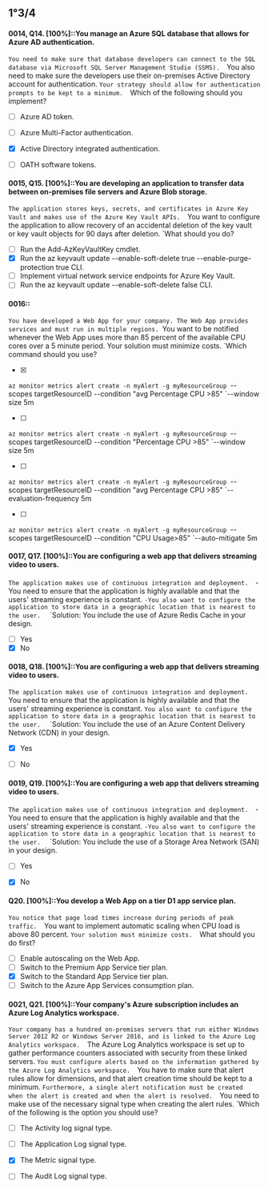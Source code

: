 
##   1°3/4

#### 0014, Q14. [100%]::You manage an Azure SQL database that allows for Azure AD authentication. 
`You need to make sure that database developers can connect to the SQL database via Microsoft SQL Server Management Studio (SSMS). 
`You also need to make sure the developers use their on-premises Active Directory account for authentication. 
`Your strategy should allow for authentication prompts to be kept to a minimum. 
`Which of the following should you implement?

- [ ] Azure AD token.
- [ ] Azure Multi-Factor authentication.
- [x] Active Directory integrated authentication.
- [ ] OATH software tokens.



#### 0015, Q15. [100%]::You are developing an application to transfer data between on-premises file servers and Azure Blob storage. 
`The application stores keys, secrets, and certificates in Azure Key Vault and makes use of the Azure Key Vault APIs. 
`You want to configure the application to allow recovery of an accidental deletion of the key vault or key vault objects for 90 days after deletion. 
`What should you do?

- [ ] Run the Add-AzKeyVaultKey cmdlet.
- [x] Run the az keyvault update --enable-soft-delete true --enable-purge-protection true CLI.
- [ ] Implement virtual network service endpoints for Azure Key Vault.
- [ ] Run the az keyvault update --enable-soft-delete false CLI.

#### 0016::
`You have developed a Web App for your company. The Web App provides services and must run in multiple regions.
`You want to be notified whenever the Web App uses more than 85 percent of the available CPU cores over a 5 minute period. Your solution must minimize costs.
`Which command should you use?

- [x] 
`az monitor metrics alert create -n myAlert -g myResourceGroup
`--scopes targetResourceID --condition "avg Percentage CPU >85"
`--window size 5m 


- [ ] 
`az monitor metrics alert create -n myAlert -g myResourceGroup
`--scopes targetResourceID --condition "Percentage CPU >85"
`--window size 5m 


- [ ] 
`az monitor metrics alert create -n myAlert -g myResourceGroup
`--scopes targetResourceID --condition "avg Percentage CPU >85"
`--evaluation-frequency 5m 

- [ ] 
`az monitor metrics alert create -n myAlert -g myResourceGroup
`--scopes targetResourceID --condition "CPU Usage>85"
`--auto-mitigate 5m 

#### 0017, Q17. [100%]::You are configuring a web app that delivers streaming video to users. 
`The application makes use of continuous integration and deployment. 
`-You need to ensure that the application is highly available and that the users' streaming experience is constant. 
`-You also want to configure the application to store data in a geographic location that is nearest to the user. 
`
`Solution: You include the use of Azure Redis Cache in your design. 

- [ ] Yes
- [x] No

#### 0018, Q18. [100%]::You are configuring a web app that delivers streaming video to users. 
`The application makes use of continuous integration and deployment. 
`You need to ensure that the application is highly available and that the users' streaming experience is constant. 
`You also want to configure the application to store data in a geographic location that is nearest to the user. 
`
`Solution: You include the use of an Azure Content Delivery Network (CDN) in your design. 

- [x] Yes
- [ ] No


#### 0019, Q19. [100%]::You are configuring a web app that delivers streaming video to users. 
`The application makes use of continuous integration and deployment. 
`-You need to ensure that the application is highly available and that the users' streaming experience is constant. 
`-You also want to configure the application to store data in a geographic location that is nearest to the user. 
`
`Solution: You include the use of a Storage Area Network (SAN) in your design. 

- [ ] Yes
- [x] No


#### Q20. [100%]::You develop a Web App on a tier D1 app service plan. 
`You notice that page load times increase during periods of peak traffic. 
`You want to implement automatic scaling when CPU load is above 80 percent. 
`Your solution must minimize costs. 
`What should you do first?

- [ ] Enable autoscaling on the Web App.
- [ ] Switch to the Premium App Service tier plan.
- [x] Switch to the Standard App Service tier plan.
- [ ] Switch to the Azure App Services consumption plan.

#### 0021, Q21. [100%]::Your company's Azure subscription includes an Azure Log Analytics workspace. 
`Your company has a hundred on-premises servers that run either Windows Server 2012 R2 or Windows Server 2016, and is linked to the Azure Log Analytics workspace. 
`The Azure Log Analytics workspace is set up to gather performance counters associated with security from these linked servers. 
`You must configure alerts based on the information gathered by the Azure Log Analytics workspace. 
`You have to make sure that alert rules allow for dimensions, and that alert creation time should be kept to a minimum. 
`Furthermore, a single alert notification must be created when the alert is created and when the alert is resolved. 
`You need to make use of the necessary signal type when creating the alert rules. 
`Which of the following is the option you should use?

- [ ] The Activity log signal type.
- [ ] The Application Log signal type.
- [x] The Metric signal type.
- [ ] The Audit Log signal type.















































